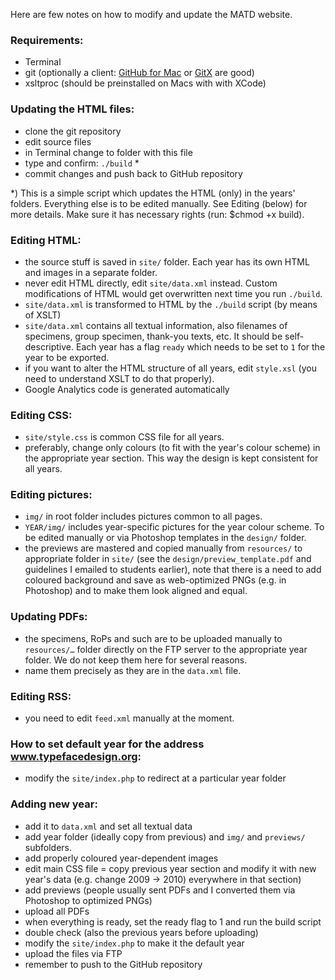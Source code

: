 Here are few notes on how to modify and update the MATD website.

### Requirements:

- Terminal
- git (optionally a client: [GitHub for Mac](https://github.com/blog/878-announcing-github-for-mac) or [GitX](http://gitx.laullon.com/) are good)
- xsltproc (should be preinstalled on Macs with with XCode)

### Updating the HTML files:

- clone the git repository
- edit source files
- in Terminal change to folder with this file
- type and confirm: `./build` *
- commit changes and push back to GitHub repository

*) This is a simple script which updates the HTML (only) in the years' folders. Everything else is to be edited manually. See Editing (below) for more details. Make sure it has necessary rights (run: $chmod +x build).

### Editing HTML:

- the source stuff is saved in `site/` folder. Each year has its own HTML and images in a separate folder.
- never edit HTML directly, edit `site/data.xml` instead. Custom modifications of HTML would get overwritten next time you run `./build`.
- `site/data.xml` is transformed to HTML by the `./build` script (by means of XSLT)
- `site/data.xml` contains all textual information, also filenames of specimens, group specimen, thank-you texts, etc. It should be self-descriptive. Each year has a flag `ready` which needs to be set to `1` for the year to be exported.
- if you want to alter the HTML structure of all years, edit `style.xsl` (you need to understand XSLT to do that properly).
- Google Analytics code is generated automatically

### Editing CSS:

- `site/style.css` is common CSS file for all years.
- preferably, change only colours (to fit with the year's colour scheme) in the appropriate year section. This way the design is kept consistent for all years.

### Editing pictures:

- `img/` in root folder includes pictures common to all pages.
- `YEAR/img/` includes year-specific pictures for the year colour scheme. To be edited manually or via Photoshop templates in the `design/` folder.
- the previews are mastered and copied manually from `resources/` to appropriate folder in `site/` (see the `design/preview_template.pdf` and guidelines I emailed to students earlier), note that there is a need to add coloured background and save as web-optimized PNGs (e.g. in Photoshop) and to make them look aligned and equal.

### Updating PDFs:

- the specimens, RoPs and such are to be uploaded manually to `resources/…` folder directly on the FTP server to the appropriate year folder. We do not keep them here for several reasons.
- name them precisely as they are in the `data.xml` file.

### Editing RSS:

- you need to edit `feed.xml` manually at the moment.

### How to set default year for the address www.typefacedesign.org:

- modify the `site/index.php` to redirect at a particular year folder

### Adding new year:

- add it to `data.xml` and set all textual data
- add year folder (ideally copy from previous) and `img/` and `previews/` subfolders.
- add properly coloured year-dependent images
- edit main CSS file = copy previous year section and modify it with new year's data (e.g. change 2009 -> 2010) everywhere in that section)
- add previews (people usually sent PDFs and I converted them via Photoshop to optimized PNGs)
- upload all PDFs
- when everything is ready, set the ready flag to 1 and run the build script
- double check (also the previous years before uploading)
- modify the `site/index.php` to make it the default year
- upload the files via FTP
- remember to push to the GitHub repository
